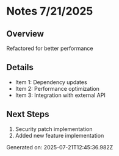 # Notes 7/21/2025

## Overview
Refactored for better performance

## Details
- Item 1: Dependency updates
- Item 2: Performance optimization
- Item 3: Integration with external API

## Next Steps
1. Security patch implementation
2. Added new feature implementation

Generated on: 2025-07-21T12:45:36.982Z
